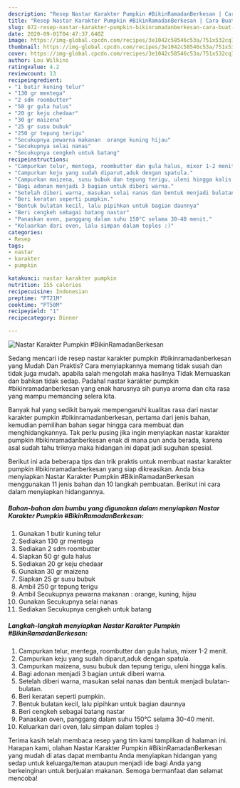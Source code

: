 ```yaml
---
description: "Resep Nastar Karakter Pumpkin #BikinRamadanBerkesan | Cara Buat Nastar Karakter Pumpkin #BikinRamadanBerkesan Yang Bikin Ngiler"
title: "Resep Nastar Karakter Pumpkin #BikinRamadanBerkesan | Cara Buat Nastar Karakter Pumpkin #BikinRamadanBerkesan Yang Bikin Ngiler"
slug: 672-resep-nastar-karakter-pumpkin-bikinramadanberkesan-cara-buat-nastar-karakter-pumpkin-bikinramadanberkesan-yang-bikin-ngiler
date: 2020-09-01T04:47:37.640Z
image: https://img-global.cpcdn.com/recipes/3e1042c58546c53a/751x532cq70/nastar-karakter-pumpkin-bikinramadanberkesan-foto-resep-utama.jpg
thumbnail: https://img-global.cpcdn.com/recipes/3e1042c58546c53a/751x532cq70/nastar-karakter-pumpkin-bikinramadanberkesan-foto-resep-utama.jpg
cover: https://img-global.cpcdn.com/recipes/3e1042c58546c53a/751x532cq70/nastar-karakter-pumpkin-bikinramadanberkesan-foto-resep-utama.jpg
author: Lou Wilkins
ratingvalue: 4.2
reviewcount: 13
recipeingredient:
- "1 butir kuning telur"
- "130 gr mentega"
- "2 sdm roombutter"
- "50 gr gula halus"
- "20 gr keju chedaar"
- "30 gr maizena"
- "25 gr susu bubuk"
- "250 gr tepung terigu"
- "Secukupnya pewarna makanan  orange kuning hijau"
- "Secukupnya selai nanas"
- "Secukupnya cengkeh untuk batang"
recipeinstructions:
- "Campurkan telur, mentega, roombutter dan gula halus, mixer 1-2 menit."
- "Campurkan keju yang sudah diparut,aduk dengan spatula."
- "Campurkan maizena, susu bubuk dan tepung terigu, uleni hingga kalis."
- "Bagi adonan menjadi 3 bagian untuk diberi warna."
- "Setelah diberi warna, masukan selai nanas dan bentuk menjadi bulatan-bulatan."
- "Beri keratan seperti pumpkin."
- "Bentuk bulatan kecil, lalu pipihkan untuk bagian daunnya"
- "Beri cengkeh sebagai batang nastar"
- "Panaskan oven, panggang dalam suhu 150°C selama 30-40 menit."
- "Keluarkan dari oven, lalu simpan dalam toples :)"
categories:
- Resep
tags:
- nastar
- karakter
- pumpkin

katakunci: nastar karakter pumpkin 
nutrition: 155 calories
recipecuisine: Indonesian
preptime: "PT21M"
cooktime: "PT50M"
recipeyield: "1"
recipecategory: Dinner

---
```



![Nastar Karakter Pumpkin #BikinRamadanBerkesan](https://img-global.cpcdn.com/recipes/3e1042c58546c53a/751x532cq70/nastar-karakter-pumpkin-bikinramadanberkesan-foto-resep-utama.jpg)

Sedang mencari ide resep nastar karakter pumpkin #bikinramadanberkesan yang Mudah Dan Praktis? Cara menyiapkannya memang tidak susah dan tidak juga mudah. apabila salah mengolah maka hasilnya Tidak Memuaskan dan bahkan tidak sedap. Padahal nastar karakter pumpkin #bikinramadanberkesan yang enak harusnya sih punya aroma dan cita rasa yang mampu memancing selera kita.



Banyak hal yang sedikit banyak mempengaruhi kualitas rasa dari nastar karakter pumpkin #bikinramadanberkesan, pertama dari jenis bahan, kemudian pemilihan bahan segar hingga cara membuat dan menghidangkannya. Tak perlu pusing jika ingin menyiapkan nastar karakter pumpkin #bikinramadanberkesan enak di mana pun anda berada, karena asal sudah tahu triknya maka hidangan ini dapat jadi suguhan spesial.


Berikut ini ada beberapa tips dan trik praktis untuk membuat nastar karakter pumpkin #bikinramadanberkesan yang siap dikreasikan. Anda bisa menyiapkan Nastar Karakter Pumpkin #BikinRamadanBerkesan menggunakan 11 jenis bahan dan 10 langkah pembuatan. Berikut ini cara dalam menyiapkan hidangannya.

<!--inarticleads1-->

##### Bahan-bahan dan bumbu yang digunakan dalam menyiapkan Nastar Karakter Pumpkin #BikinRamadanBerkesan:

1. Gunakan 1 butir kuning telur
1. Sediakan 130 gr mentega
1. Sediakan 2 sdm roombutter
1. Siapkan 50 gr gula halus
1. Sediakan 20 gr keju chedaar
1. Gunakan 30 gr maizena
1. Siapkan 25 gr susu bubuk
1. Ambil 250 gr tepung terigu
1. Ambil Secukupnya pewarna makanan : orange, kuning, hijau
1. Gunakan Secukupnya selai nanas
1. Sediakan Secukupnya cengkeh untuk batang




<!--inarticleads2-->

##### Langkah-langkah menyiapkan Nastar Karakter Pumpkin #BikinRamadanBerkesan:

1. Campurkan telur, mentega, roombutter dan gula halus, mixer 1-2 menit.
1. Campurkan keju yang sudah diparut,aduk dengan spatula.
1. Campurkan maizena, susu bubuk dan tepung terigu, uleni hingga kalis.
1. Bagi adonan menjadi 3 bagian untuk diberi warna.
1. Setelah diberi warna, masukan selai nanas dan bentuk menjadi bulatan-bulatan.
1. Beri keratan seperti pumpkin.
1. Bentuk bulatan kecil, lalu pipihkan untuk bagian daunnya
1. Beri cengkeh sebagai batang nastar
1. Panaskan oven, panggang dalam suhu 150°C selama 30-40 menit.
1. Keluarkan dari oven, lalu simpan dalam toples :)




Terima kasih telah membaca resep yang tim kami tampilkan di halaman ini. Harapan kami, olahan Nastar Karakter Pumpkin #BikinRamadanBerkesan yang mudah di atas dapat membantu Anda menyiapkan hidangan yang sedap untuk keluarga/teman ataupun menjadi ide bagi Anda yang berkeinginan untuk berjualan makanan. Semoga bermanfaat dan selamat mencoba!
